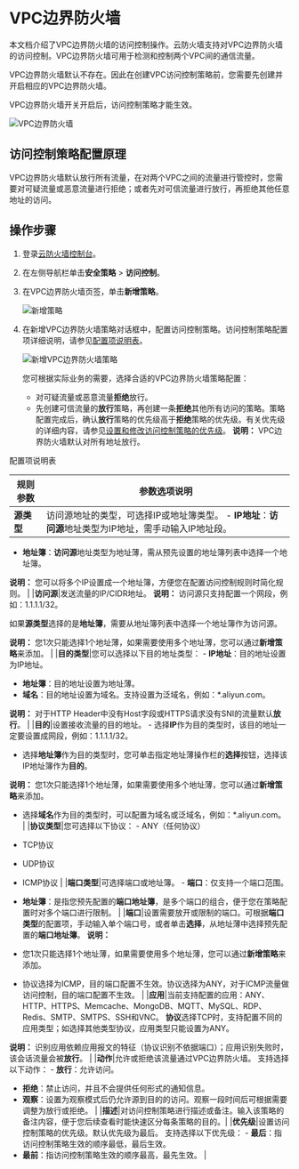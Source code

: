 # VPC边界防火墙

本文档介绍了VPC边界防火墙的访问控制操作。云防火墙支持对VPC边界防火墙的访问控制。VPC边界防火墙可用于检测和控制两个VPC间的通信流量。

VPC边界防火墙默认不存在。因此在创建VPC访问控制策略前，您需要先创建并开启相应的VPC边界防火墙。

VPC边界防火墙开关开启后，访问控制策略才能生效。

![VPC边界防火墙](https://static-aliyun-doc.oss-cn-hangzhou.aliyuncs.com/assets/img/zh-CN/1414258951/p77683.png)

## 访问控制策略配置原理

VPC边界防火墙默认放行所有流量，在对两个VPC之间的流量进行管控时，您需要对可疑流量或恶意流量进行拒绝；或者先对可信流量进行放行，再拒绝其他任意地址的访问。

## 操作步骤

1.  登录[云防火墙控制台](https://yundun.console.aliyun.com/?p=cfwnext)。

2.  在左侧导航栏单击**安全策略** \> **访问控制**。

3.  在VPC边界防火墙页签，单击**新增策略**。

    ![新增策略](https://static-aliyun-doc.oss-cn-hangzhou.aliyuncs.com/assets/img/zh-CN/1414258951/p77685.png)

4.  在新增VPC边界防火墙策略对话框中，配置访问控制策略。访问控制策略配置项详细说明，请参见[配置项说明表](#table_uwr_dgz_sd3)。

    ![新增VPC边界防火墙策略](https://static-aliyun-doc.oss-cn-hangzhou.aliyuncs.com/assets/img/zh-CN/1414258951/p77694.png)

    您可根据实际业务的需要，选择合适的VPC边界防火墙策略配置：

    -   对可疑流量或恶意流量**拒绝**放行。
    -   先创建可信流量的**放行**策略，再创建一条**拒绝**其他所有访问的策略。策略配置完成后，确认**放行**策略的优先级高于**拒绝**策略的优先级。有关优先级的详细内容，请参见[设置和修改访问控制策略的优先级](/cn.zh-CN/访问控制/设置/修改访问控制策略的优先级.md)。
    **说明：** VPC边界防火墙默认对所有地址放行。


配置项说明表

|规则参数|参数选项说明|
|----|------|
|**源类型**|访问源地址的类型，可选择IP或地址簿类型。 -   **IP地址**：**访问源**地址类型为IP地址，需手动输入IP地址段。
-   **地址簿**：**访问源**地址类型为地址薄，需从预先设置的地址簿列表中选择一个地址簿。

**说明：** 您可以将多个IP设置成一个地址簿，方便您在配置访问控制规则时简化规则。 |
|**访问源**|发送流量的IP/CIDR地址。 **说明：** 访问源只支持配置一个网段，例如：1.1.1.1/32。

 如果**源类型**选择的是**地址簿**，需要从地址簿列表中选择一个地址簿作为访问源。

**说明：** 您1次只能选择1个地址薄，如果需要使用多个地址薄，您可以通过**新增策略**来添加。 |
|**目的类型**|您可以选择以下目的地址类型： -   **IP地址**：目的地址设置为IP地址。
-   **地址簿**：目的地址设置为地址薄。
-   **域名**：目的地址设置为域名。支持设置为泛域名，例如：\*.aliyun.com。

**说明：** 对于HTTP Header中没有Host字段或HTTPS请求没有SNI的流量默认**放行**。 |
|**目的**|设置接收流量的目的地址。 -   选择**IP**作为目的类型时，该目的地址一定要设置成网段，例如：1.1.1.1/32。
-   选择**地址簿**作为目的类型时，您可单击指定地址薄操作栏的**选择**按钮，选择该IP地址簿作为**目的**。

**说明：** 您1次只能选择1个地址薄，如果需要使用多个地址薄，您可以通过**新增策略**来添加。

-   选择**域名**作为目的类型时，可以配置为域名或泛域名，例如：\*.aliyun.com。 |
|**协议类型**|您可选择以下协议： -   ANY（任何协议）
-   TCP协议
-   UDP协议
-   ICMP协议 |
|**端口类型**|可选择端口或地址簿。 -   **端口**：仅支持一个端口范围。
-   **地址簿**：是指您预先配置的**端口地址簿**，是多个端口的组合，便于您在策略配置时对多个端口进行限制。 |
|**端口**|设置需要放开或限制的端口。可根据**端口类型**的配置项，手动输入单个端口号，或者单击**选择**，从地址薄中选择预先配置的**端口地址簿**。 **说明：**

-   您1次只能选择1个地址薄，如果需要使用多个地址薄，您可以通过**新增策略**来添加。
-   协议选择为ICMP，目的端口配置不生效。协议选择为ANY，对于ICMP流量做访问控制，目的端口配置不生效。 |
|**应用**|当前支持配置的应用：ANY、HTTP、HTTPS、Memcache、MongoDB、MQTT、MySQL、RDP、Redis、SMTP、SMTPS、SSH和VNC。 **协议**选择TCP时，支持配置不同的应用类型；如选择其他类型协议，应用类型只能设置为ANY。

 **说明：** 识别应用依赖应用报文的特征（协议识别不依据端口）；应用识别失败时，该会话流量会被**放行**。 |
|**动作**|允许或拒绝该流量通过VPC边界防火墙。 支持选择以下动作： -   **放行**：允许访问。
-   **拒绝**：禁止访问，并且不会提供任何形式的通知信息。
-   **观察**：设置为观察模式后仍允许源到目的的访问。观察一段时间后可根据需要调整为放行或拒绝。 |
|**描述**|对访问控制策略进行描述或备注。输入该策略的备注内容，便于您后续查看时能快速区分每条策略的目的。|
|**优先级**|设置访问控制策略的优先级。默认优先级为最后。 支持选择以下优先级： -   **最后**：指访问控制策略生效的顺序最低，最后生效。
-   **最前**：指访问控制策略生效的顺序最高，最先生效。 |

